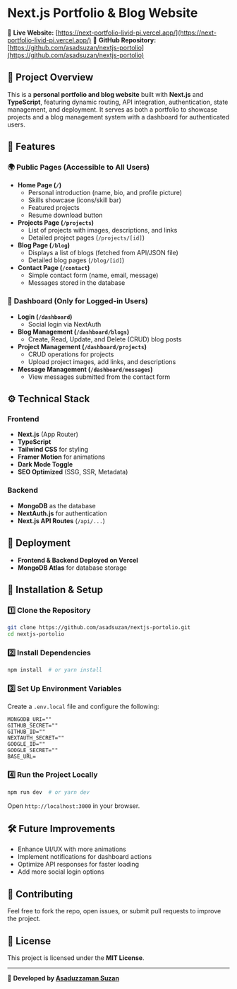 # Next.js Portfolio & Blog Website

🚀 **Live Website:** [https://next-portfolio-livid-pi.vercel.app/](https://next-portfolio-livid-pi.vercel.app/)
📂 **GitHub Repository:** [https://github.com/asadsuzan/nextjs-portolio](https://github.com/asadsuzan/nextjs-portolio)

## 📌 Project Overview
This is a **personal portfolio and blog website** built with **Next.js** and **TypeScript**, featuring dynamic routing, API integration, authentication, state management, and deployment. It serves as both a portfolio to showcase projects and a blog management system with a dashboard for authenticated users.

## 🎯 Features
### 🌍 **Public Pages (Accessible to All Users)**
- **Home Page (`/`)**
  - Personal introduction (name, bio, and profile picture)
  - Skills showcase (icons/skill bar)
  - Featured projects
  - Resume download button
- **Projects Page (`/projects`)**
  - List of projects with images, descriptions, and links
  - Detailed project pages (`/projects/[id]`)
- **Blog Page (`/blog`)**
  - Displays a list of blogs (fetched from API/JSON file)
  - Detailed blog pages (`/blog/[id]`)
- **Contact Page (`/contact`)**
  - Simple contact form (name, email, message)
  - Messages stored in the database

### 🔐 **Dashboard (Only for Logged-in Users)**
- **Login (`/dashboard`)**
  - Social login via NextAuth
- **Blog Management (`/dashboard/blogs`)**
  - Create, Read, Update, and Delete (CRUD) blog posts
- **Project Management (`/dashboard/projects`)**
  - CRUD operations for projects
  - Upload project images, add links, and descriptions
- **Message Management (`/dashboard/messages`)**
  - View messages submitted from the contact form

## ⚙️ **Technical Stack**
### **Frontend**
- **Next.js** (App Router)
- **TypeScript**
- **Tailwind CSS** for styling
- **Framer Motion** for animations
- **Dark Mode Toggle**
- **SEO Optimized** (SSG, SSR, Metadata)

### **Backend**
- **MongoDB** as the database
- **NextAuth.js** for authentication
- **Next.js API Routes** (`/api/...`)

## 🚀 **Deployment**
- **Frontend & Backend Deployed on Vercel**
- **MongoDB Atlas** for database storage

## 🔧 **Installation & Setup**
### 1️⃣ Clone the Repository
```bash
git clone https://github.com/asadsuzan/nextjs-portolio.git
cd nextjs-portolio
```

### 2️⃣ Install Dependencies
```bash
npm install  # or yarn install
```

### 3️⃣ Set Up Environment Variables
Create a `.env.local` file and configure the following:
```env
MONGODB_URI=""
GITHUB_SECRET=""
GITHUB_ID=""
NEXTAUTH_SECRET=""
GOOGLE_ID=""
GOOGLE_SECRET=""
BASE_URL=

```

### 4️⃣ Run the Project Locally
```bash
npm run dev  # or yarn dev
```
Open `http://localhost:3000` in your browser.



## 🛠 **Future Improvements**
- Enhance UI/UX with more animations
- Implement notifications for dashboard actions
- Optimize API responses for faster loading
- Add more social login options

## 🤝 **Contributing**
Feel free to fork the repo, open issues, or submit pull requests to improve the project.

## 📜 **License**
This project is licensed under the **MIT License**.

---
🚀 **Developed by [Asaduzzaman Suzan](https://github.com/asadsuzan)**

